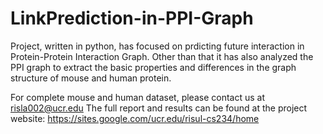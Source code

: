 # LinkPrediction-in-PPI-Graph
Project, written in python, has focused on prdicting future interaction in Protein-Protein Interaction Graph. Other than that it has also analyzed the PPI graph to extract the basic properties and differences in the graph structure of mouse and human protein.


For complete mouse and human dataset, please contact us at risla002@ucr.edu
The full report and results can be found at the project website: https://sites.google.com/ucr.edu/risul-cs234/home

